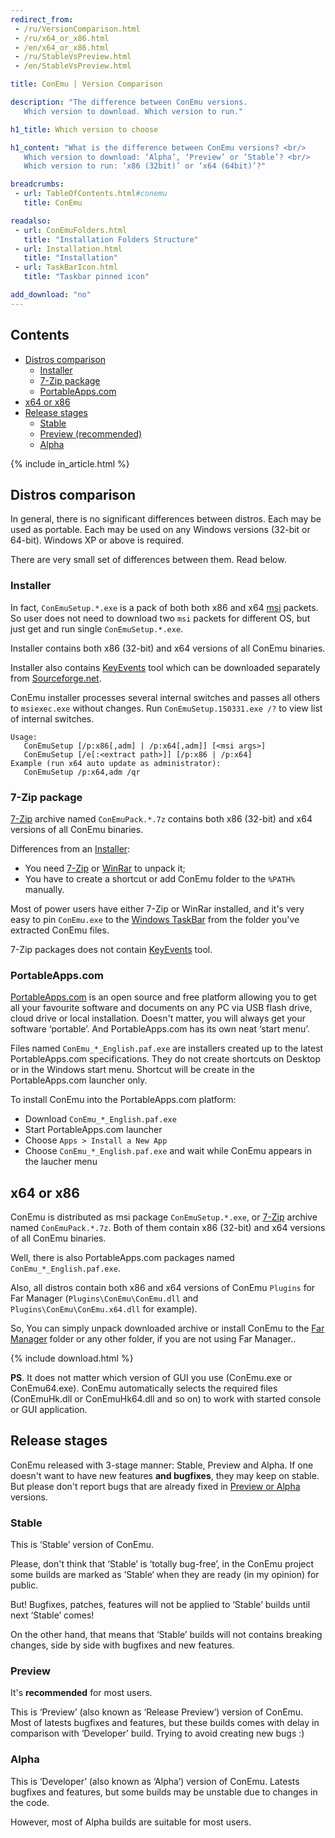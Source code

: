 ```yaml
---
redirect_from:
 - /ru/VersionComparison.html
 - /ru/x64_or_x86.html
 - /en/x64_or_x86.html
 - /ru/StableVsPreview.html
 - /en/StableVsPreview.html

title: ConEmu | Version Comparison

description: "The difference between ConEmu versions.
   Which version to download. Which version to run."

h1_title: Which version to choose

h1_content: "What is the difference between ConEmu versions? <br/>
   Which version to download: ‘Alpha’, ‘Preview’ or ‘Stable’? <br/>
   Which version to run: ‘x86 (32bit)’ or ‘x64 (64bit)’?"

breadcrumbs:
 - url: TableOfContents.html#conemu
   title: ConEmu

readalso:
 - url: ConEmuFolders.html
   title: "Installation Folders Structure"
 - url: Installation.html
   title: "Installation"
 - url: TaskBarIcon.html
   title: "Taskbar pinned icon"

add_download: "no"
---
```


## Contents
  - [Distros comparison](#distros-comparison)
    - [Installer](#installer)
    - [7-Zip package](#zip-package)
    - [PortableApps.com](#portableapps-com)
  - [x64 or x86](#x64-or-x86)
  - [Release stages](#release-stages)
    - [Stable](#stable)
    - [Preview (recommended)](#preview)
    - [Alpha](#alpha)

{% include in_article.html %}


## Distros comparison
In general, there is no significant differences between distros.
Each may be used as portable.
Each may be used on any Windows versions (32-bit or 64-bit).
Windows XP or above is required.

There are very small set of differences between them. Read below.

### Installer
In fact, `ConEmuSetup.*.exe` is a pack of both both x86 and x64
[msi](http://en.wikipedia.org/wiki/Windows_Installer) packets.
So user does not need to download two `msi` packets for different OS,
but just get and run single `ConEmuSetup.*.exe`.

Installer contains both x86 (32-bit) and x64 versions of all ConEmu binaries.

Installer also contains [KeyEvents](KeyEvents.html) tool which can be downloaded
separately from [Sourceforge.net](https://sourceforge.net/projects/conemu/files/Tools/).

ConEmu installer processes several internal switches and
passes all others to `msiexec.exe` without changes.
Run `ConEmuSetup.150331.exe /?` to view list of internal switches.

```
Usage:
   ConEmuSetup [/p:x86[,adm] | /p:x64[,adm]] [<msi args>]
   ConEmuSetup [/e[:<extract path>]] [/p:x86 | /p:x64]
Example (run x64 auto update as administrator):
   ConEmuSetup /p:x64,adm /qr
```

### 7-Zip package
[7-Zip](http://www.7-zip.org/) archive named `ConEmuPack.*.7z`
contains both x86 (32-bit) and x64 versions of all ConEmu binaries.

Differences from an [Installer](#Installer):
  - You need [7-Zip](http://www.7-zip.org/) or [WinRar](http://www.rarlab.com/download.htm) to unpack it;
  - You have to create a shortcut or add ConEmu folder to the `%PATH%` manually.

Most of power users have either 7-Zip or WinRar installed, and it's very easy
to pin `ConEmu.exe` to the [Windows TaskBar](TaskBarIcon.html) from the
folder you've extracted ConEmu files.

7-Zip packages does not contain [KeyEvents](KeyEvents.html) tool.


### PortableApps.com
[PortableApps.com](http://portableapps.com/about) is an open source and free platform
allowing you to get all your favourite software and documents on any PC via USB flash
drive, cloud drive or local installation. Doesn't matter, you will always get your
software ‘portable’. And PortableApps.com has its own neat ‘start menu’.

Files named `ConEmu_*_English.paf.exe` are installers created up to the latest
PortableApps.com specifications. They do not create shortcuts on Desktop or in
the Windows start menu. Shortcut will be create in the PortableApps.com launcher only.

To install ConEmu into the PortableApps.com platform:

  - Download `ConEmu_*_English.paf.exe`
  - Start PortableApps.com launcher
  - Choose `Apps > Install a New App`
  - Choose `ConEmu_*_English.paf.exe` and wait while ConEmu appears in the laucher menu


## x64 or x86
ConEmu is distributed as msi package `ConEmuSetup.*.exe`,
or [7-Zip](http://www.7-zip.org/) archive named `ConEmuPack.*.7z`.
Both of them contain x86 (32-bit) and x64 versions of all ConEmu binaries.

Well, there is also PortableApps.com packages named `ConEmu_*_English.paf.exe`.

Also, all distros contain both x86 and x64 versions of ConEmu `Plugins` for Far Manager
(`Plugins\ConEmu\ConEmu.dll` and `Plugins\ConEmu\ConEmu.x64.dll` for example).

So, You can simply unpack downloaded archive or install ConEmu to the
[Far Manager](http://www.farmanager.com/download.php?l=en) folder
or any other folder, if you are not using Far Manager..

{% include download.html %}

**PS**. It does not matter which version of GUI you use (ConEmu.exe or ConEmu64.exe).
ConEmu automatically selects the required files (ConEmuHk.dll or ConEmuHk64.dll and so on)
to work with started console or GUI application.



## Release stages
ConEmu released with 3-stage manner: Stable, Preview and Alpha.
If one doesn't want to have new features **and bugfixes**, they may keep on stable.
But please don't report bugs that are already fixed in [Preview or Alpha](BadIssue.html#Update_your_installation) versions.

### Stable
This is ‘Stable’ version of ConEmu.

Please, don't think that ‘Stable’ is ‘totally bug-free’,
in the ConEmu project some builds are marked as ‘Stable‘
when they are ready (in my opinion) for public.

But! Bugfixes, patches, features will not be applied to
‘Stable’ builds until next ‘Stable’ comes!

On the other hand, that means that ‘Stable’ builds will
not contains breaking changes, side by side with bugfixes
and new features.


### Preview
It's **recommended** for most users.

This is ‘Preview’ (also known as ‘Release Preview’) version of ConEmu.
Most of latests bugfixes and features, but these builds comes with delay
in comparison with ‘Developer’ build. Trying to avoid creating new bugs :)


### Alpha
This is ‘Developer’ (also known as ‘Alpha’) version of ConEmu.
Latests bugfixes and features, but some builds may be unstable
due to changes in the code.

However, most of Alpha builds are suitable for most users.
